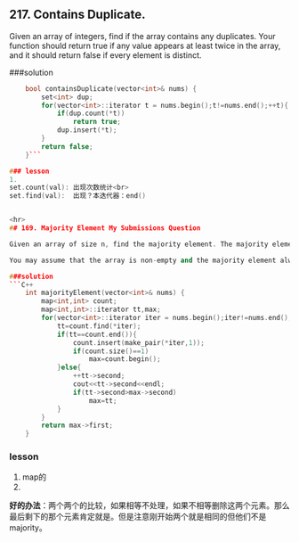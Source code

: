 ## 217. Contains Duplicate.             
Given an array of integers, find if the array contains any duplicates. Your function should return true if any value appears at least twice in the array, and it should return false if every element is distinct.

###solution
```C++
    bool containsDuplicate(vector<int>& nums) {
        set<int> dup;
        for(vector<int>::iterator t = nums.begin();t!=nums.end();++t){
            if(dup.count(*t))
                return true;
            dup.insert(*t);
        }
        return false;
    }```

### lesson
1. 
set.count(val): 出现次数统计<br>
set.find(val):  出现？本迭代器：end()


<hr>
## 169. Majority Element My Submissions Question

Given an array of size n, find the majority element. The majority element is the element that appears more than ⌊ n/2 ⌋ times.

You may assume that the array is non-empty and the majority element always exist in the array.

###solution
```C++
    int majorityElement(vector<int>& nums) {
        map<int,int> count;
        map<int,int>::iterator tt,max;
        for(vector<int>::iterator iter = nums.begin();iter!=nums.end();++iter){
            tt=count.find(*iter);
            if(tt==count.end()){
                count.insert(make_pair(*iter,1));
                if(count.size()==1)
                    max=count.begin();
            }else{
                ++tt->second;
                cout<<tt->second<<endl;
                if(tt->second>max->second)
                    max=tt;
            }
        }
        return max->first;
    }
```

### lesson
1. map的
1. 
**好的办法**：两个两个的比较，如果相等不处理，如果不相等删除这两个元素。那么最后剩下的那个元素肯定就是。但是注意刚开始两个就是相同的但他们不是majority。